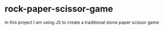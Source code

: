 # rock-paper-scissor-game

In this project I am using JS to create a traditional stone paper scissor game

